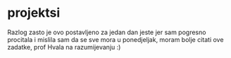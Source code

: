 # projektsi
Razlog zasto je ovo postavljeno za jedan dan jeste jer sam pogresno procitala i mislila sam da se sve mora u ponedjeljak, moram bolje citati ove zadatke, prof
Hvala na razumijevanju :)
